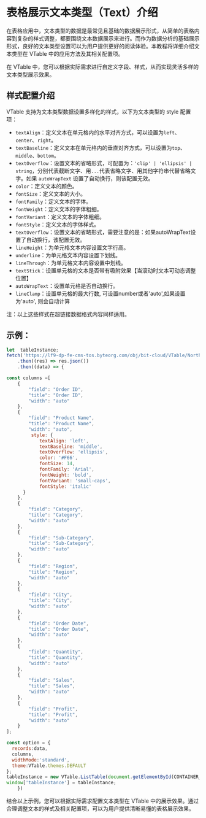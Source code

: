 # 表格展示文本类型（Text）介绍

在表格应用中，文本类型的数据是最常见且基础的数据展示形式，从简单的表格内容到复杂的样式调整，都要围绕文本数据展示来进行。而作为数据分析的基础展示形式，良好的文本类型设置可以为用户提供更好的阅读体验。本教程将详细介绍文本类型在 VTable 中的应用方法及其相关配置项。

在 VTable 中，您可以根据实际需求进行自定义字段、样式，从而实现灵活多样的文本类型展示效果。

## 样式配置介绍

VTable 支持为文本类型数据设置多样化的样式，以下为文本类型的 style 配置项：

- `textAlign`：定义文本在单元格内的水平对齐方式，可以设置为`left`、`center`、`right`。
- `textBaseline`：定义文本在单元格内的垂直对齐方式，可以设置为`top`、`middle`、`bottom`。
- `textOverflow`：设置文本的省略形式，可配置为：`'clip' | 'ellipsis' | string`，分别代表截断文字、用`...`代表省略文字、用其他字符串代替省略文字。如果 `autoWrapText` 设置了自动换行，则该配置无效。
- `color`：定义文本的颜色。
- `fontSize`：定义文本的大小。
- `fontFamily`：定义文本的字体。
- `fontWeight`：定义文本的字体粗细。
- `fontVariant`：定义文本的字体粗细。
- `fontStyle`：定义文本的字体样式。
- `textOverflow`：设置文本的省略形式，需要注意的是：如果autoWrapText设置了自动换行，该配置无效。
- `lineHeight`：为单元格文本内容设置文字行高。
- `underline`：为单元格文本内容设置下划线。
- `lineThrough`：为单元格文本内容设置中划线。
- `textStick`：设置单元格的文本是否带有吸附效果【当滚动时文本可动态调整位置】
- `autoWrapText`：设置单元格是否自动换行。
- `lineClamp`：设置单元格的最大行数, 可设置number或者'auto',如果设置为'auto', 则会自动计算

注：以上这些样式在超链接数据格式内容同样适用。

## 示例：
```javascript livedemo template=vtable
let  tableInstance;
fetch('https://lf9-dp-fe-cms-tos.byteorg.com/obj/bit-cloud/VTable/North_American_Superstore_data.json')
    .then((res) => res.json())
    .then((data) => {

const columns =[
    {
        "field": "Order ID",
        "title": "Order ID",
        "width": "auto"
    },
    {
        "field": "Product Name",
        "title": "Product Name",
        "width": "auto",
         style: {
            textAlign: 'left',
            textBaseline: 'middle',
            textOverflow: 'ellipsis',
            color: '#F66',
            fontSize: 14,
            fontFamily: 'Arial',
            fontWeight: 'bold',
            fontVariant: 'small-caps',
            fontStyle: 'italic'
      }
    },
    {
        "field": "Category",
        "title": "Category",
        "width": "auto"
    },
    {
        "field": "Sub-Category",
        "title": "Sub-Category",
        "width": "auto"
    },
    {
        "field": "Region",
        "title": "Region",
        "width": "auto"
    },
    {
        "field": "City",
        "title": "City",
        "width": "auto"
    },
    {
        "field": "Order Date",
        "title": "Order Date",
        "width": "auto"
    },
    {
        "field": "Quantity",
        "title": "Quantity",
        "width": "auto"
    },
    {
        "field": "Sales",
        "title": "Sales",
        "width": "auto"
    },
    {
        "field": "Profit",
        "title": "Profit",
        "width": "auto"
    }
];

const option = {
  records:data,
  columns,
  widthMode:'standard',
  theme:VTable.themes.DEFAULT
};
tableInstance = new VTable.ListTable(document.getElementById(CONTAINER_ID), option);
window['tableInstance'] = tableInstance;
    })
```

结合以上示例，您可以根据实际需求配置文本类型在 VTable 中的展示效果。通过合理调整文本的样式及相关配置项，可以为用户提供清晰易懂的表格展示效果。